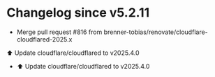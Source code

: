 # Changelog since v5.2.11
- Merge pull request #816 from brenner-tobias/renovate/cloudflare-cloudflared-2025.x

⬆️ Update cloudflare/cloudflared to v2025.4.0 
- ⬆️ Update cloudflare/cloudflared to v2025.4.0 

